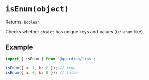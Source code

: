 # `isEnum(object)`

Returns: `boolean`

Checks whether `object` has unique keys and values (i.e. `enum`-like).

## Example

```js
import { isEnum } from '@guardian/libs';

isEnum({ a: 1, b: 2 }); // true
isEnum({ a: 0, b: 0 }); // false
```

